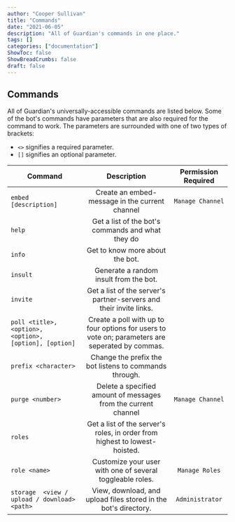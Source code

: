 ```yaml
---
author: "Cooper Sullivan"
title: "Commands"
date: "2021-06-05"
description: "All of Guardian's commands in one place."
tags: []
categories: ["documentation"]
ShowToc: false
ShowBreadCrumbs: false
draft: false
---
```


## Commands
All of Guardian's universally-accessible commands are listed below. Some of the bot's commands have parameters that are
also required for the command to work. The parameters are surrounded with one of two types of brackets:
* ``<>`` signifies a required parameter.
* ``[]`` signifies an optional parameter.

| Command | Description | Permission Required |
| - | :-: | :-: |
| ``embed [description]`` | Create an embed-message in the current channel | ``Manage Channel`` |
| ``help`` | Get a list of the bot's commands and what they do ||
| ``info`` | Get to know more about the bot. ||
| ``insult`` | Generate a random insult from the bot. ||
| ``invite`` | Get a list of the server's partner-servers and their invite links. ||
| ``poll <title>, <option>, <option>, [option], [option]`` | Create a poll with up to four options for users to vote on; parameters are seperated by commas. ||
| ``prefix <character>`` | Change the prefix the bot listens to commands through. ||
| ``purge <number>`` | Delete a specified amount of messages from the current channel | ``Manage Channel`` |
| ``roles`` | Get a list of the server's roles, in order from highest to lowest-hoisted. ||
| ``role <name>`` | Customize your user with one of several toggleable roles. | ``Manage Roles`` |
| ``storage	 <view / upload / download> <path>`` | View, download, and upload files stored in the bot's directory. | ``Administrator`` |